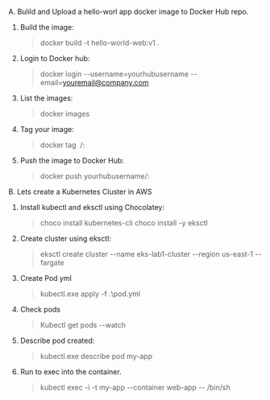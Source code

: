 A. Bulild and Upload a hello-worl app docker image to Docker Hub repo.

1. Build the image:
    > docker build -t hello-world-web:v1 .
2. Login to Docker hub:
    > docker login --username=yourhubusername --email=youremail@company.com
3. List the images:
    > docker images

4. Tag your image:
    > docker tag <Image ID> <yourhubusername>/<app name>:<version>
5. Push the image to Docker Hub:
    > docker push yourhubusername/<app name>:<version>


B. Lets create a Kubernetes Cluster in AWS
1. Install kubectl and eksctl using Chocolatey:
    >choco install kubernetes-cli 
    >choco install -y eksctl

2. Create cluster using eksctl:
    > eksctl create cluster --name eks-lab1-cluster --region us-east-1 --fargate
3. Create Pod yml
    > kubectl.exe apply -f .\pod.yml
4. Check pods
    > Kubectl get pods --watch
5. Describe pod created:
    > kubectl.exe  describe pod my-app
6. Run to exec into the container.
    > kubectl exec -i -t my-app --container web-app -- /bin/sh
